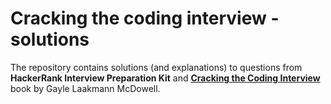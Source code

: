 # Cracking the coding interview - solutions
The repository contains solutions (and explanations) to questions from
**HackerRank Interview Preparation Kit** and [**Cracking the Coding Interview**](https://github.com/jwang5675/ctci/blob/master/Cracking%20the%20Coding%20Interview%206th%20Edition.pdf)
book by Gayle Laakmann McDowell.